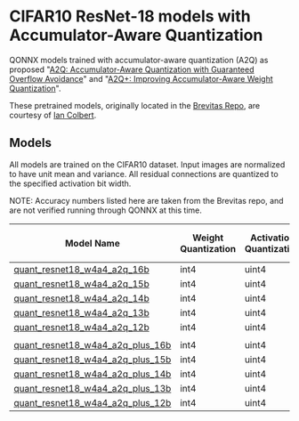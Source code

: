 # CIFAR10 ResNet-18 models with Accumulator-Aware Quantization

QONNX models trained with accumulator-aware quantization (A2Q) as proposed "[A2Q: Accumulator-Aware Quantization with Guaranteed Overflow Avoidance](https://arxiv.org/abs/2308.13504)" and "[A2Q+: Improving Accumulator-Aware Weight Quantization](https://arxiv.org/abs/2401.10432)".

These pretrained models, originally located in the [Brevitas Repo](https://github.com/Xilinx/brevitas/master/src/brevitas_examples/imagenet_classification/a2q), are courtesy of 
[Ian Colbert](https://github.com/i-colbert).

## Models

All models are trained on the CIFAR10 dataset.
Input images are normalized to have unit mean and variance.
All residual connections are quantized to the specified activation bit width.

NOTE: Accuracy numbers listed here are taken from the Brevitas repo, and are not verified running through QONNX at this time.

| Model Name | Weight Quantization | Activation Quantization | Target Accumulator | Top-1 Accuracy (%) |
|-----------------------------|----------------|---------------------|-------------------------|----------------------------|
| [quant_resnet18_w4a4_a2q_16b](https://github.com/fastmachinelearning/qonnx_model_zoo/releases/download/a2q-20240905/quant_resnet18_w4a4_a2q_16b-d4bfa990.onnx) | int4 | uint4 | int16 | 94.2 |
| [quant_resnet18_w4a4_a2q_15b](https://github.com/fastmachinelearning/qonnx_model_zoo/releases/download/a2q-20240905/quant_resnet18_w4a4_a2q_15b-eeca8ac2.onnx) | int4 | uint4 | int15 | 94.2 |
| [quant_resnet18_w4a4_a2q_14b](https://github.com/fastmachinelearning/qonnx_model_zoo/releases/tag/a2q-20240905#:~:text=quant_resnet18_w4a4_a2q_14b%2D563cf426.onnx) | int4 | uint4 | int14 | 92.6 |
| [quant_resnet18_w4a4_a2q_13b](https://github.com/fastmachinelearning/qonnx_model_zoo/releases/download/a2q-20240905/quant_resnet18_w4a4_a2q_13b-d3cae293.onnx) | int4 | uint4 | int13 | 89.8 |
| [quant_resnet18_w4a4_a2q_12b](https://github.com/fastmachinelearning/qonnx_model_zoo/releases/download/a2q-20240905/quant_resnet18_w4a4_a2q_12b-fb3a0f8a.onnx) | int4 | uint4 | int12 | 83.9 |
||
| [quant_resnet18_w4a4_a2q_plus_16b](https://github.com/fastmachinelearning/qonnx_model_zoo/releases/download/a2q-20240905/quant_resnet18_w4a4_a2q_plus_16b-09e47feb.onnx) | int4 | uint4 | int16 | 94.2 |
| [quant_resnet18_w4a4_a2q_plus_15b](https://github.com/fastmachinelearning/qonnx_model_zoo/releases/tag/a2q-20240905#:~:text=quant_resnet18_w4a4_a2q_plus_15b%2D10e7bc83.onnx) | int4 | uint4 | int15 | 94.1 |
| [quant_resnet18_w4a4_a2q_plus_14b](https://github.com/fastmachinelearning/qonnx_model_zoo/releases/download/a2q-20240905/quant_resnet18_w4a4_a2q_plus_14b-8db8c78c.onnx) | int4 | uint4 | int14 | 94.1 |
| [quant_resnet18_w4a4_a2q_plus_13b](https://github.com/fastmachinelearning/qonnx_model_zoo/releases/download/a2q-20240905/quant_resnet18_w4a4_a2q_plus_13b-f57b05ce.onnx) | int4 | uint4 | int13 | 92.8 |
| [quant_resnet18_w4a4_a2q_plus_12b](https://github.com/fastmachinelearning/qonnx_model_zoo/releases/download/a2q-20240905/quant_resnet18_w4a4_a2q_plus_12b-1e2aca29.onnx) | int4 | uint4 | int12 | 90.6 |
